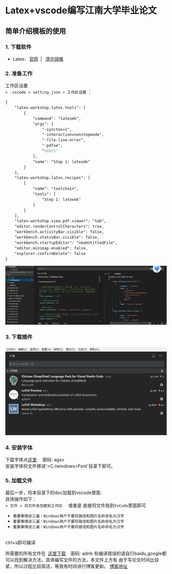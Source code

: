 # Latex+vscode编写江南大学毕业论文

## 简单介绍模板的使用<br/>

### 1. 下载软件
* Latex:&ensp; [官网](http://mirror.ctan.org/systems/texlive/tlnet/install-tl-windows.exe)&ensp;| 
&ensp;[清华镜像](http://mirror.ctan.org/systems/texlive/Images/texlive2018.iso)
### 2. 准备工作
工作区设置 <br/>
`> .vscode > setting.json > 工作区设置` ：
```tex
{
    "latex-workshop.latex.tools": [
        {
            "command": "latexmk",
            "args": [
                "-synctex=1",
                "-interaction=nonstopmode",
                "-file-line-error",
                "-pdfxe",
                "%DOC%"
            ],
            "name": "Step 1: latexmk"
        }
    ],
    "latex-workshop.latex.recipes": [
        {
            "name": "toolchain",
            "tools": [
                "Step 1: latexmk"
            ]
        }
    ],
    "latex-workshop.view.pdf.viewer": "tab",
    "editor.renderControlCharacters": true,
    "workbench.activityBar.visible": false,
    "workbench.statusBar.visible": false,
    "workbench.startupEditor": "newUntitledFile",
    "editor.minimap.enabled": false,
    "explorer.confirmDelete": false
}
```
![工作区设置](/images/工作区设置.png)

### 3. 下载插件 <br/>
![插件下载](/images/插件下载.png)

### 4. 安装字体<br/>
下载字体点[这里](https://pan.baidu.com/s/1UkZgWqMfpaEyr4V9vWa46g) &emsp;密码: agsv
<br/>
安装字体将文件移进'>C:/windows>Font'目录下即可。
<br/>

### 5. 加载文件<br/>
最后一步，将本目录下的doc加载到vscode里面.<br/>
具体操作如下：<br/>
`> 文件 > 将文件夹加载到工作区`&emsp; 或者是 直接将文件拖到`VsCode`里面即可

* `重要事情说三遍：Windows用户不要将路径和图片名称命名为汉字`
* `重要事情说三遍：Windows用户不要将路径和图片名称命名为汉字`
* `重要事情说三遍：Windows用户不要将路径和图片名称命名为汉字`
<br/>
ctrl+s即可编译

所需要的所有文件在&ensp;[这里下载](https://pan.baidu.com/s/1pwQXA7vA_jxGatDzEBTKpA) &ensp; 密码: adnb
有编译错误的请自行baidu,google都可以找到解决方法，具体编写文件的方法，本文件上方有
由于写论文时间比较紧，所以过程比较简洁，等我有时间进行博客更新。
[博客地址](未知待续)
